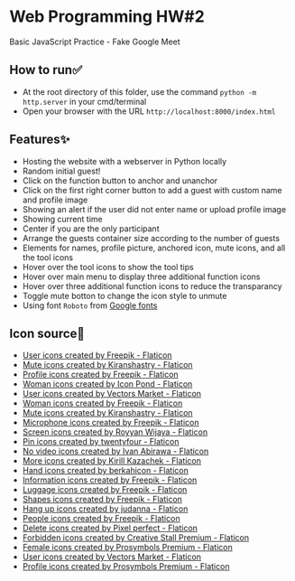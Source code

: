 # Web Programming HW#2

Basic JavaScript Practice - Fake Google Meet

## How to run✅

-   At the root directory of this folder, use the command `python -m http.server` in your cmd/terminal
-   Open your browser with the URL `http://localhost:8000/index.html`

## Features✨

-   Hosting the website with a webserver in Python locally
-   Random initial guest!
-   Click on the function button to anchor and unanchor
-   Click on the first right corner button to add a guest with custom name and profile image
-   Showing an alert if the user did not enter name or upload profile image
-   Showing current time
-   Center if you are the only participant
-   Arrange the guests container size according to the number of guests
-   Elements for names, profile picture, anchored icon, mute icons, and all the tool icons
-   Hover over the tool icons to show the tool tips
-   Hover over main menu to display three additional function icons
-   Hover over three additional function icons to reduce the transparancy
-   Toggle mute botton to change the icon style to unmute
-   Using font `Roboto` from [Google fonts](https://fonts.google.com/specimen/Roboto)

## Icon source🔗

-   <a href="https://www.flaticon.com/free-icons/user" title="user icons">User icons created by Freepik - Flaticon</a>
-   <a href="https://www.flaticon.com/free-icons/mute" title="mute icons">Mute icons created by Kiranshastry - Flaticon</a>
-   <a href="https://www.flaticon.com/free-icons/profile" title="profile icons">Profile icons created by Freepik - Flaticon</a>
-   <a href="https://www.flaticon.com/free-icons/woman" title="woman icons">Woman icons created by Icon Pond - Flaticon</a>
-   <a href="https://www.flaticon.com/free-icons/user" title="user icons">User icons created by Vectors Market - Flaticon</a>
-   <a href="https://www.flaticon.com/free-icons/woman" title="woman icons">Woman icons created by Freepik - Flaticon</a>
-   <a href="https://www.flaticon.com/free-icons/mute" title="mute icons">Mute icons created by Kiranshastry - Flaticon</a>
-   <a href="https://www.flaticon.com/free-icons/microphone" title="microphone icons">Microphone icons created by Freepik - Flaticon</a>
-   <a href="https://www.flaticon.com/free-icons/screen" title="screen icons">Screen icons created by Royyan Wijaya - Flaticon</a>
-   <a href="https://www.flaticon.com/free-icons/pin" title="pin icons">Pin icons created by twentyfour - Flaticon</a>
-   <a href="https://www.flaticon.com/free-icons/no-video" title="no video icons">No video icons created by Ivan Abirawa - Flaticon</a>
-   <a href="https://www.flaticon.com/free-icons/more" title="more icons">More icons created by Kirill Kazachek - Flaticon</a>
-   <a href="https://www.flaticon.com/free-icons/hand" title="hand icons">Hand icons created by berkahicon - Flaticon</a>
-   <a href="https://www.flaticon.com/free-icons/infhttps://www.flaticon.com/free-icons/screeormation" title="information icons">Information icons created by Freepik - Flaticon</a>
-   <a href="https://www.flaticon.com/free-icons/luggage" title="luggage icons">Luggage icons created by Freepik - Flaticon</a>
-   <a href="https://www.flaticon.com/free-icons/shapes" title="shapes icons">Shapes icons created by Freepik - Flaticon</a>
-   <a href="https://www.flaticon.com/free-icons/hang-up" title="hang up icons">Hang up icons created by judanna - Flaticon</a>
-   <a href="https://www.flaticon.com/free-icons/people" title="people icons">People icons created by Freepik - Flaticon</a>
-   <a href="https://www.flaticon.com/free-icons/delete" title="delete icons">Delete icons created by Pixel perfect - Flaticon</a>
-   <a href="https://www.flaticon.com/free-icons/forbidden" title="forbidden icons">Forbidden icons created by Creative Stall Premium - Flaticon</a>
-   <a href="https://www.flaticon.com/free-icons/female" title="female icons">Female icons created by Prosymbols Premium - Flaticon</a>
-   <a href="https://www.flaticon.com/free-icons/user" title="user icons">User icons created by Vectors Market - Flaticon</a>
-   <a href="https://www.flaticon.com/free-icons/profile" title="profile icons">Profile icons created by Prosymbols Premium - Flaticon</a>
